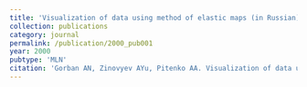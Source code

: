 ```yaml
---
title: 'Visualization of data using method of elastic maps (in Russian)'
collection: publications
category: journal
permalink: /publication/2000_pub001
year: 2000
pubtype: 'MLN'
citation: 'Gorban AN, Zinovyev AYu, Pitenko AA. Visualization of data using method of elastic maps (in Russian). <i>Informatsionnie technologii</i>. Mashinostrornie Publ, Moscow, 2000. N6, P.26-35. '
---
```

